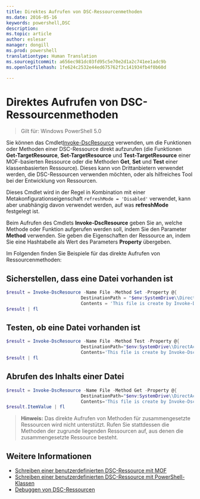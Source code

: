 ```yaml
---
title: Direktes Aufrufen von DSC-Ressourcenmethoden
ms.date: 2016-05-16
keywords: powershell,DSC
description: 
ms.topic: article
author: eslesar
manager: dongill
ms.prod: powershell
translationtype: Human Translation
ms.sourcegitcommit: a656ec981dc03fd95c5e70e2d1a2c741ee1adc9b
ms.openlocfilehash: 1fe624c2532e44ed675762f3c141934fb4f0b60d

---
```


# Direktes Aufrufen von DSC-Ressourcenmethoden

>Gilt für: Windows PowerShell 5.0

Sie können das Cmdlet[Invoke-DscResource](https://technet.microsoft.com/en-us/library/mt517869.aspx) verwenden, um die Funktionen oder Methoden einer DSC-Ressource direkt aufzurufen (die Funktionen **Get-TargetResource**, **Set-TargetResource** und **Test-TargetResource** einer MOF-basierten Ressource oder die Methoden **Get**, **Set** und **Test** einer klassenbasierten Ressource). Dieses kann von Drittanbietern verwendet werden, die DSC-Ressourcen verwenden möchten, oder als hilfreiches Tool bei der Entwicklung von Ressourcen. 

Dieses Cmdlet wird in der Regel in Kombination mit einer Metakonfigurationseigenschaft `refreshMode = 'Disabled'` verwendet, kann aber unabhängig davon verwendet werden, auf was **refreshMode** festgelegt ist.

Beim Aufrufen des Cmdlets **Invoke-DscResource** geben Sie an, welche Methode oder Funktion aufgerufen werden soll, indem Sie den Parameter **Method** verwenden. Sie geben die Eigenschaften der Ressource an, indem Sie eine Hashtabelle als Wert des Parameters **Property** übergeben.

Im Folgenden finden Sie Beispiele für das direkte Aufrufen von Ressourcenmethoden:

## Sicherstellen, dass eine Datei vorhanden ist

```powershell
$result = Invoke-DscResource -Name File -Method Set -Property @{
                            DestinationPath = "$env:SystemDrive\\DirectAccess.txt";
                            Contents = 'This file is create by Invoke-DscResource'} -Verbose
$result | fl
```

## Testen, ob eine Datei vorhanden ist

```powershell
$result = Invoke-DscResource -Name File -Method Test -Property @{
                            DestinationPath="$env:SystemDrive\\DirectAccess.txt";
                            Contents='This file is create by Invoke-DscResource'} -Verbose
$result | fl
```

## Abrufen des Inhalts einer Datei

```powershell
$result = Invoke-DscResource -Name File -Method Get -Property @{
                            DestinationPath="$env:SystemDrive\\DirectAccess.txt";
                            Contents='This file is create by Invoke-DscResource'} -Verbose
$result.ItemValue | fl
```

>**Hinweis:** Das direkte Aufrufen von Methoden für zusammengesetzte Ressourcen wird nicht unterstützt. Rufen Sie stattdessen die Methoden der zugrunde liegenden Ressourcen auf, aus denen die zusammengesetzte Ressource besteht.

## Weitere Informationen
- [Schreiben einer benutzerdefinierten DSC-Ressource mit MOF](authoringResourceMOF.md) 
- [Schreiben einer benutzerdefinierten DSC-Ressource mit PowerShell-Klassen](authoringResourceClass.md)
- [Debuggen von DSC-Ressourcen](debugResource.md)




<!--HONumber=Oct16_HO1-->


